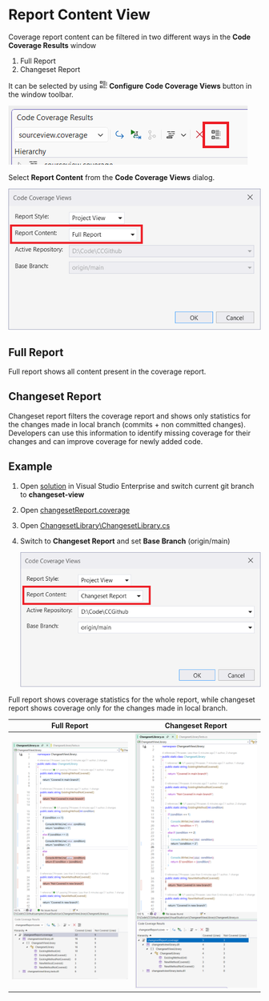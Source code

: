 # Report Content View

Coverage report content can be filtered in two different ways in the **Code Coverage Results** window

1. Full Report
2. Changeset Report

It can be selected by using ![configure views](../../../media/categorized-view.png) **Configure Code Coverage Views** button in the window toolbar.

![configure code coverage views](../configure-views.png)

Select **Report Content** from the **Code Coverage Views** dialog.

![select report style](report-content.png)

## Full Report

Full report shows all content present in the coverage report.

## Changeset Report

Changeset report filters the coverage report and shows only statistics for the changes made in local branch (commits + non committed changes). Developers can use this information to identify missing coverage for their changes and can improve coverage for newly added code.

## Example

1. Open [solution](../../../VisualStudio.sln) in Visual Studio Enterprise and switch current git branch to **changeset-view**

2. Open [changesetReport.coverage](../../../reports/changesetReport.coverage)

3. Open [ChangesetLibrary\ChangesetLibrary.cs](../../../src/ChangesetViewLibrary/ChangesetLibrary.cs)

4. Switch to **Changeset Report** and set **Base Branch** (origin/main)

    ![changeset-report](changeset.png)

Full report shows coverage statistics for the whole report, while changeset report shows coverage only for the changes made in local branch.

Full Report | Changeset Report
--- | ---
![full report](full-report.png) | ![changeset report](changeset-report.png)

